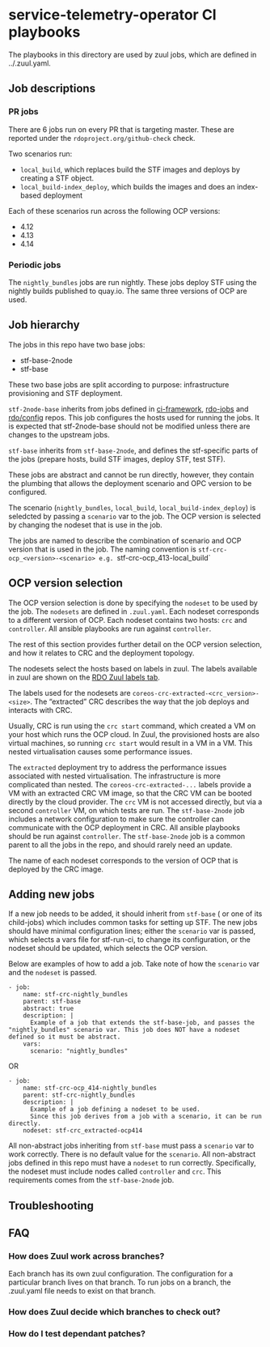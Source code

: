 # service-telemetry-operator CI playbooks

The playbooks in this directory are used by zuul jobs, which are defined in ../.zuul.yaml.

## Job descriptions

### PR jobs

There are 6 jobs run on every PR that is targeting master.
These are reported under the `rdoproject.org/github-check` check.

Two scenarios run:
- `local_build`, which replaces build the STF images and deploys by creating a STF object.
- `local_build-index_deploy`, which builds the images and does an index-based deployment

Each of these scenarios run across the following OCP versions:
- 4.12
- 4.13
- 4.14

### Periodic jobs

The `nightly_bundles` jobs are run nightly. These jobs deploy STF using the nightly builds published to quay.io.
The same three versions of OCP are used.

## Job hierarchy

The jobs in this repo have two base jobs:

- stf-base-2node
- stf-base

These two base jobs are split according to purpose: infrastructure provisioning and STF deployment.

`stf-2node-base` inherits from jobs defined in [ci-framework](http://github.com/openstack-k8s-operators/ci-framework), [rdo-jobs](https://review.rdoproject.org/cgit/rdo-jobs/) and [rdo/config](https://review.rdoproject.org/cgit/config/) repos.
This job configures the hosts used for running the jobs.
It is expected that stf-2node-base should not be modified unless there are changes to the upstream jobs.

`stf-base` inherits from `stf-base-2node`, and defines the stf-specific parts of the jobs (prepare hosts, build STF images, deploy STF, test STF).

These jobs are abstract and cannot be run directly, however, they contain the plumbing that allows the deployment scenario and OPC version to be configured.

The scenario (`nightly_bundles`, `local_build`, `local_build-index_deploy`) is seledcted by passing a `scenario` var to the job.
The OCP version is selected by changing the nodeset that is use in the job.

The jobs are named to describe the combination of scenario and OCP version that is used in the job.
The naming convention is `stf-crc-ocp_<version>-<scenario> e.g. `stf-crc-ocp_413-local_build`

## OCP version selection

The OCP version selection is done by specifying the `nodeset` to be used by the job.
The `nodesets` are defined in `.zuul.yaml`. Each nodeset corresponds to a different version of OCP.
Each nodeset contains two hosts: `crc` and `controller`.
All ansible playbooks are run against `controller`.

The rest of this section provides further detail on the OCP version selection, and how it relates to CRC and the deployment topology.

The nodesets select the hosts based on labels in zuul.
The labels available in zuul are shown on the [RDO Zuul labels tab](https://review.rdoproject.org/zuul/labels).

The labels used for the nodesets are `coreos-crc-extracted-<crc_version>-<size>`.
The “extracted” CRC describes the way that the job deploys and interacts with CRC.

Usually, CRC is run using the `crc start` command, which created a VM on your host which runs the OCP cloud.
In Zuul, the provisioned hosts are also virtual machines, so running `crc start` would result in a VM in a VM. This nested virtualisation causes some performance issues.

The `extracted` deployment try to address the performance issues associated with nested virtualisation. The infrastructure is more complicated than nested.
The `coreos-crc-extracted-...` labels provide a VM with an extracted CRC VM image, so that the CRC VM can be booted directly by the cloud provider. The `crc` VM is not accessed directly, but via a second `controller` VM, on which tests are run. The `stf-base-2node` job includes a network configuration to make sure the controller can communicate with the OCP deployment in CRC. All ansible playbooks should be run against `controller`. The `stf-base-2node` job is a common parent to all the jobs in the repo, and should rarely need an update.

The name of each nodeset corresponds to the version of OCP that is deployed by the CRC image.

## Adding new jobs

If a new job needs to be added, it should inherit from `stf-base` ( or one of its child-jobs) which includes common tasks for setting up STF. The new jobs should have minimal configuration lines; either the `scenario` var is passed, which selects a vars file for stf-run-ci, to change its configuration, or the nodeset should be updated, which selects the OCP version.

Below are examples of how to add a job. Take note of how the `scenario` var and the `nodeset` is passed.

    - job:
        name: stf-crc-nightly_bundles
        parent: stf-base
        abstract: true
        description: |
          Example of a job that extends the stf-base-job, and passes the "nightly_bundles" scenario var. This job does NOT have a nodeset defined so it must be abstract.
        vars:
          scenario: "nightly_bundles"

OR

    - job:
        name: stf-crc-ocp_414-nightly_bundles
        parent: stf-crc-nightly_bundles
        description: |
          Example of a job defining a nodeset to be used.
          Since this job derives from a job with a scenario, it can be run directly.
        nodeset: stf-crc_extracted-ocp414

All non-abstract jobs inheriting from `stf-base` must pass a `scenario` var to work correctly. There is no default value for the `scenario`.
All non-abstract jobs defined in this repo must have a `nodeset` to run correctly. Specifically, the nodeset must include nodes called `controller` and `crc`. This requirements comes from the `stf-base-2node` job.

## Troubleshooting

## FAQ

### How does Zuul work across branches?
Each branch has its own zuul configuration. The configuration for a particular branch lives on that branch.
To run jobs on a branch, the .zuul.yaml file needs to exist on that branch.

### How does Zuul decide which branches to check out?

### How do I test dependant patches?


